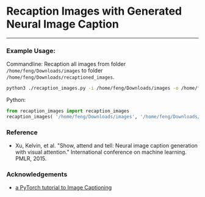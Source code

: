 # Recaption Images with Generated Neural Image Caption
 ----


### Example Usage:

Commandline: Recaption all images from folder `/home/feng/Downloads/images` to folder `/home/feng/Downloads/recaptioned_images`.

```bash
python3 ./recaption_images.py -i /home/feng/Downloads/images -o /home/feng/Downloads/recaptioned_images
```

Python:

```python
from recaption_images import recaption_images
recaption_images( '/home/feng/Downloads/images', '/home/feng/Downloads/recaptioned_images' ) # the first argument is for the input image folder, the second argument is for the output image folder
```

### Reference

- Xu, Kelvin, et al. "Show, attend and tell: Neural image caption generation with visual attention." International conference on machine learning. PMLR, 2015.

### Acknowledgements

- [a PyTorch tutorial to Image Captioning](https://github.com/sgrvinod/a-PyTorch-Tutorial-to-Image-Captioning)



